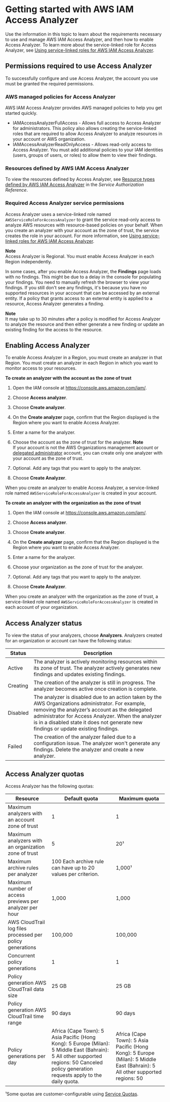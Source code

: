 # Getting started with AWS IAM Access Analyzer<a name="access-analyzer-getting-started"></a>

Use the information in this topic to learn about the requirements necessary to use and manage AWS IAM Access Analyzer, and then how to enable Access Analyzer\. To learn more about the service\-linked role for Access Analyzer, see [Using service\-linked roles for AWS IAM Access Analyzer](access-analyzer-using-service-linked-roles.md)\.

## Permissions required to use Access Analyzer<a name="access-analyzer-permissions"></a>

To successfully configure and use Access Analyzer, the account you use must be granted the required permissions\. 

### AWS managed policies for Access Analyzer<a name="access-analyzer-permissions-awsmanpol"></a>

AWS IAM Access Analyzer provides AWS managed policies to help you get started quickly\.
+ IAMAccessAnalyzerFullAccess \- Allows full access to Access Analyzer for administrators\. This policy also allows creating the service\-linked roles that are required to allow Access Analyzer to analyze resources in your account or AWS organization\.
+ IAMAccessAnalyzerReadOnlyAccess \- Allows read\-only access to Access Analyzer\. You must add additional policies to your IAM identities \(users, groups of users, or roles\) to allow them to view their findings\.

### Resources defined by AWS IAM Access Analyzer<a name="permission-resources"></a>

To view the resources defined by Access Analyzer, see [Resource types defined by AWS IAM Access Analyzer](https://docs.aws.amazon.com/service-authorization/latest/reference/list_awsiamaccessanalyzer.html#awsiamaccessanalyzer-resources-for-iam-policies) in the *Service Authorization Reference*\.

### Required Access Analyzer service permissions<a name="access-analyzer-permissions-service"></a>

Access Analyzer uses a service\-linked role named `AWSServiceRoleForAccessAnalyzer` to grant the service read\-only access to analyze AWS resources with resource\-based policies on your behalf\. When you create an analyzer with your account as the zone of trust, the service creates the role in your account\. For more information, see [Using service\-linked roles for AWS IAM Access Analyzer](access-analyzer-using-service-linked-roles.md)\.

**Note**  
Access Analyzer is Regional\. You must enable Access Analyzer in each Region independently\.

In some cases, after you enable Access Analyzer, the **Findings** page loads with no findings\. This might be due to a delay in the console for populating your findings\. You need to manually refresh the browser to view your findings\. If you still don't see any findings, it's because you have no supported resources in your account that can be accessed by an external entity\. If a policy that grants access to an external entity is applied to a resource, Access Analyzer generates a finding\.

**Note**  
It may take up to 30 minutes after a policy is modified for Access Analyzer to analyze the resource and then either generate a new finding or update an existing finding for the access to the resource\.

## Enabling Access Analyzer<a name="access-analyzer-enabling"></a>

To enable Access Analyzer in a Region, you must create an analyzer in that Region\. You must create an analyzer in each Region in which you want to monitor access to your resources\.

**To create an analyzer with the account as the zone of trust**

1. Open the IAM console at [https://console\.aws\.amazon\.com/iam/](https://console.aws.amazon.com/iam/)\.

1. Choose **Access analyzer**\. 

1. Choose **Create analyzer**\.

1. On the **Create analyzer** page, confirm that the Region displayed is the Region where you want to enable Access Analyzer\.

1. Enter a name for the analyzer\.

1. Choose the account as the zone of trust for the analyzer\.
**Note**  
If your account is not the AWS Organizations management account or [delegated administrator](access-analyzer-settings.md#access-analyzer-delegated-administrator) account, you can create only one analyzer with your account as the zone of trust\.

1. Optional\. Add any tags that you want to apply to the analyzer\.

1. Choose **Create Analyzer**\.

When you create an analyzer to enable Access Analyzer, a service\-linked role named `AWSServiceRoleForAccessAnalyzer` is created in your account\.

**To create an analyzer with the organization as the zone of trust**

1. Open the IAM console at [https://console\.aws\.amazon\.com/iam/](https://console.aws.amazon.com/iam/)\.

1. Choose **Access analyzer**\. 

1. Choose **Create analyzer**\.

1. On the **Create analyzer** page, confirm that the Region displayed is the Region where you want to enable Access Analyzer\.

1. Enter a name for the analyzer\.

1. Choose your organization as the zone of trust for the analyzer\.

1. Optional\. Add any tags that you want to apply to the analyzer\.

1. Choose **Create Analyzer**\.

When you create an analyzer with the organization as the zone of trust, a service\-linked role named `AWSServiceRoleForAccessAnalyzer` is created in each account of your organization\.

## Access Analyzer status<a name="access-analyzer-status"></a>

To view the status of your analyzers, choose **Analyzers**\. Analyzers created for an organization or account can have the following status:


| Status | Description | 
| --- | --- | 
|  Active  |  The analyzer is actively monitoring resources within its zone of trust\. The analyzer actively generates new findings and updates existing findings\.  | 
|  Creating  |  The creation of the analyzer is still in progress\. The analyzer becomes active once creation is complete\.  | 
|  Disabled  |  The analyzer is disabled due to an action taken by the AWS Organizations administrator\. For example, removing the analyzer’s account as the delegated administrator for Access Analyzer\. When the analyzer is in a disabled state it does not generate new findings or update existing findings\.  | 
|  Failed  |  The creation of the analyzer failed due to a configuration issue\. The analyzer won't generate any findings\. Delete the analyzer and create a new analyzer\.  | 

## Access Analyzer quotas<a name="access-analyzer-quotas"></a>

Access Analyzer has the following quotas:


| Resource | Default quota | Maximum quota | 
| --- | --- | --- | 
|  Maximum analyzers with an account zone of trust  |  1  |  1  | 
|  Maximum analyzers with an organization zone of trust  |  5  |  20¹  | 
|  Maximum archive rules per analyzer  |  100 Each archive rule can have up to 20 values per criterion\.  |  1,000¹  | 
| Maximum number of access previews per analyzer per hour | 1,000 | 1,000 | 
| AWS CloudTrail log files processed per policy generations | 100,000 | 100,000 | 
| Concurrent policy generations | 1 | 1 | 
| Policy generation AWS CloudTrail data size | 25 GB | 25 GB | 
| Policy generation AWS CloudTrail time range | 90 days | 90 days | 
| Policy generations per day |  Africa \(Cape Town\): 5 Asia Pacific \(Hong Kong\): 5  Europe \(Milan\): 5 Middle East \(Bahrain\): 5 All other supported regions: 50  Canceled policy generation requests apply to the daily quota\.   | Africa \(Cape Town\): 5 Asia Pacific \(Hong Kong\): 5  Europe \(Milan\): 5 Middle East \(Bahrain\): 5 All other supported regions: 50 | 

¹Some quotas are customer\-configurable using [Service Quotas](https://docs.aws.amazon.com/servicequotas/latest/userguide/intro.html)\.